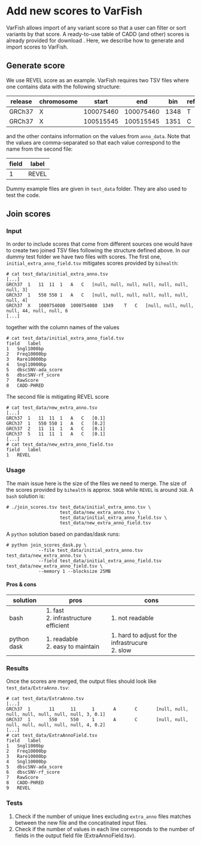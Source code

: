 # Add new scores to VarFish

VarFish allows import of any variant score so that a user can filter or sort variants by that score. A ready-to-use table of CADD (and other) scores is already provided for download . Here, we describe how to generate and import scores to VarFish.

## Generate score

We use REVEL score as an example. VarFish requires two TSV files where one contains data with the following structure:

|  release | chromosome  |  start | end  | bin  |reference|alternative|anno_data|
|---|---|---|---|---|---|---|---|
GRCh37 | X|100075460|100075460|1348|T|A|0.883|
GRCh37 | X|100515545|100515545|1351|C|G|0.123|

and the other contains information on the values from `anno_data`. Note that the values are comma-separated so that each value correspond to the name from the second file:

|field|label|
|---|---|
1|REVEL|

Dummy example files are given in `test_data` folder. They are also used to test the code.






## Join scores


### Input

In order to include scores that come from different sources one would have to create two joined TSV files following the structure defined above. In our dummy test folder we have two files with scores. The first one, `initial_extra_anno_field.tsv` mitigates scores provided by `bihealth`:

```
# cat test_data/initial_extra_anno.tsv
[...]
GRCh37	1	11	11	1	A	C	[null, null, null, null, null, null, null, 3]
GRCh37	1	550	550	1	A	C	[null, null, null, null, null, null, null, 4]
GRCh37	X	1000754080	1000754080	1349	T	C	[null, null, null, null, 44, null, null, 6
[...]
```
together with the column names of the values

```
# cat test_data/initial_extra_anno_field.tsv
field	label
1	Sngl1000bp
2	Freq10000bp
3	Rare10000bp
4	Sngl10000bp
5	dbscSNV-ada_score
6	dbscSNV-rf_score
7	RawScore
8	CADD-PHRED   
```

The second file is mitigating REVEL score  
```
# cat test_data/new_extra_anno.tsv
[...]
GRCh37	1	11	11	1	A	C	[0.1]
GRCh37	1	550	550	1	A	C	[0.2]
GRCh37	2	11	11	1	A	C	[0.1]
GRCh37	5	11	11	1	A	C	[0.1]
[...]
# cat test_data/new_extra_anno_field.tsv
field	label
1	REVEL
```

### Usage

The main issue here is the size of the files we need to merge. The size of the scores provided by `bihealth` is approx. `50GB` while `REVEL` is around `3GB`. A `bash` solution is:

```
# ./join_scores.tsv test_data/initial_extra_anno.tsv \
                    test_data/new_extra_anno.tsv \
                    test_data/initial_extra_anno_field.tsv \
                    test_data/new_extra_anno_field.tsv
```

A `python` solution based on pandas/dask runs:

```
# python join_scores_dask.py \
            --file test_data/initial_extra_anno.tsv test_data/new_extra_anno.tsv \
            --field test_data/initial_extra_anno_field.tsv test_data/new_extra_anno_field.tsv \
            --memory 1 --blocksize 25MB
```
#### Pros & cons

|  solution | pros| cons |
|---|---|---|
|bash|1. fast <br> 2. infrastructure efficient  | 1. not readable <br>|
|python dask|1. readable <br> 2. easy to maintain | 1. hard to adjust for the infrastrucure <br> 2. slow |


### Results

Once the scores are merged, the output files should look like `test_data/ExtraAnno.tsv`:

```
# cat test_data/ExtraAnno.tsv
[...]
GRCh37  1       11      11      1       A       C       [null, null, null, null, null, null, null, 3, 0.1]
GRCh37  1       550     550     1       A       C       [null, null, null, null, null, null, null, 4, 0.2]
[...]
# cat test_data/ExtraAnnoField.tsv
field	label
1	Sngl1000bp
2	Freq10000bp
3	Rare10000bp
4	Sngl10000bp
5	dbscSNV-ada_score
6	dbscSNV-rf_score
7	RawScore
8	CADD-PHRED
9	REVEL
```

### Tests


1. Check if the number of unique lines excluding `extra_anno` files matches between the new file and the concatinated input files.
2. Check if the number of values in each line corresponds to the number of fields in the output field file (ExtraAnnoField.tsv).

